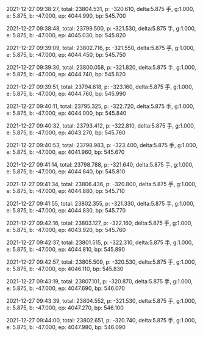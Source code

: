 2021-12-27 09:38:27, total: 23804.531, p: -320.610, delta:5.875 手, g:1.000, e: 5.875, b: -47.000, ep: 4044.990, bp: 545.700

2021-12-27 09:38:48, total: 23799.500, p: -321.530, delta:5.875 手, g:1.000, e: 5.875, b: -47.000, ep: 4045.030, bp: 545.820

2021-12-27 09:39:09, total: 23802.716, p: -321.550, delta:5.875 手, g:1.000, e: 5.875, b: -47.000, ep: 4044.450, bp: 545.750

2021-12-27 09:39:30, total: 23800.058, p: -321.820, delta:5.875 手, g:1.000, e: 5.875, b: -47.000, ep: 4044.740, bp: 545.820

2021-12-27 09:39:51, total: 23794.618, p: -323.160, delta:5.875 手, g:1.000, e: 5.875, b: -47.000, ep: 4044.760, bp: 545.990

2021-12-27 09:40:11, total: 23795.325, p: -322.720, delta:5.875 手, g:1.000, e: 5.875, b: -47.000, ep: 4044.000, bp: 545.840

2021-12-27 09:40:32, total: 23793.412, p: -322.810, delta:5.875 手, g:1.000, e: 5.875, b: -47.000, ep: 4043.270, bp: 545.760

2021-12-27 09:40:53, total: 23798.983, p: -323.400, delta:5.875 手, g:1.000, e: 5.875, b: -47.000, ep: 4041.960, bp: 545.670

2021-12-27 09:41:14, total: 23798.788, p: -321.640, delta:5.875 手, g:1.000, e: 5.875, b: -47.000, ep: 4044.840, bp: 545.810

2021-12-27 09:41:34, total: 23806.436, p: -320.800, delta:5.875 手, g:1.000, e: 5.875, b: -47.000, ep: 4044.880, bp: 545.710

2021-12-27 09:41:55, total: 23802.355, p: -321.330, delta:5.875 手, g:1.000, e: 5.875, b: -47.000, ep: 4044.830, bp: 545.770

2021-12-27 09:42:16, total: 23803.127, p: -322.160, delta:5.875 手, g:1.000, e: 5.875, b: -47.000, ep: 4043.920, bp: 545.760

2021-12-27 09:42:37, total: 23801.515, p: -322.310, delta:5.875 手, g:1.000, e: 5.875, b: -47.000, ep: 4044.810, bp: 545.890

2021-12-27 09:42:57, total: 23805.509, p: -320.530, delta:5.875 手, g:1.000, e: 5.875, b: -47.000, ep: 4046.110, bp: 545.830

2021-12-27 09:43:19, total: 23807.101, p: -320.870, delta:5.875 手, g:1.000, e: 5.875, b: -47.000, ep: 4047.690, bp: 546.070

2021-12-27 09:43:39, total: 23804.552, p: -321.530, delta:5.875 手, g:1.000, e: 5.875, b: -47.000, ep: 4047.270, bp: 546.100

2021-12-27 09:44:00, total: 23802.651, p: -320.740, delta:5.875 手, g:1.000, e: 5.875, b: -47.000, ep: 4047.980, bp: 546.090